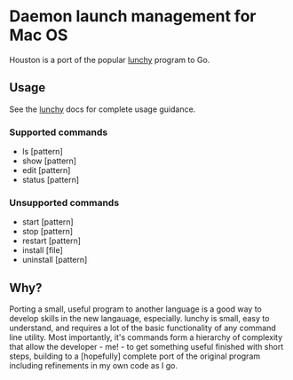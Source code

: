 # Daemon launch management for Mac OS

Houston is a port of the popular
[lunchy](https://github.com/eddiezane/lunchy/) program to Go.

## Usage

See the [lunchy](https://github.com/eddiezane/lunchy/) docs for complete
usage guidance.

### Supported commands

  - ls [pattern]
  - show [pattern]
  - edit [pattern]
  - status [pattern]

### Unsupported commands

  - start [pattern]
  - stop [pattern]
  - restart [pattern]
  - install [file]
  - uninstall [pattern]

## Why?

Porting a small, useful program to another language is a good way to
develop skills in the new langauage, especially. lunchy is small, easy
to understand, and requires a lot of the basic functionality of any
command line utility. Most importantly, it's commands form a hierarchy
of complexity that allow the developer - me! - to get something useful
finished with short steps, building to a [hopefully] complete port of
the original program including refinements in my own code as I go.
